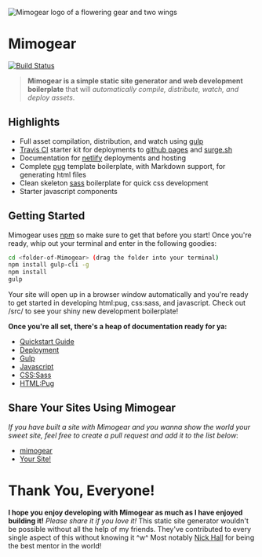 ![Mimogear logo of a flowering gear and two wings](http://image.prntscr.com/image/e86217163ef747b3af55d3e2b29be4dc.png)

# Mimogear

[![Build Status](https://travis-ci.org/mimoduo/mimogear.svg?branch=master)](https://travis-ci.org/mimoduo/mimogear)

> **Mimogear is a simple static site generator and web development boilerplate** that will _automatically compile, distribute, watch, and deploy assets_.

## Highlights

* Full asset compilation, distribution, and watch using [gulp](http://gulpjs.com/)
* [Travis CI](https://travis-ci.org/) starter kit for deployments to [github pages](https://pages.github.com/) and [surge.sh](https://surge.sh/)
* Documentation for [netlify](https://www.netlify.com/) deployments and hosting
* Complete [pug](https://pugjs.org/api/getting-started.html) template boilerplate, with Markdown support, for generating html files
* Clean skeleton [sass](http://sass-lang.com/) boilerplate for quick css development
* Starter javascript components

## Getting Started

Mimogear uses [npm](https://docs.npmjs.com/getting-started/installing-node) so make sure to get that before you start! Once you're ready, whip out your terminal and enter in the following goodies:

```sh
cd <folder-of-Mimogear> (drag the folder into your terminal)
npm install gulp-cli -g
npm install
gulp
```

Your site will open up in a browser window automatically and you're ready to get started in developing html:pug, css:sass, and javascript. Check out /src/ to see your shiny new development boilerplate!

**Once you're all set, there's a heap of documentation ready for ya:**

* [Quickstart Guide](https://github.com/mimoduo/mimogear/tree/master/docs)
* [Deployment](https://github.com/mimoduo/mimogear/tree/master/docs/deployment)
* [Gulp](https://github.com/mimoduo/mimogear/tree/master/docs/gulp)
* [Javascript](https://github.com/mimoduo/mimogear/tree/master/docs/javascript)
* [CSS:Sass](https://github.com/mimoduo/mimogear/tree/master/docs/sass)
* [HTML:Pug](https://github.com/mimoduo/mimogear/tree/master/docs/pug)

## Share Your Sites Using Mimogear

*If you have built a site with Mimogear and you wanna show the world your sweet site, feel free to create a pull request and add it to the list below*:

* [mimogear](http://mimoduo.github.io/mimogear/)
* [Your Site!](#)

# Thank You, Everyone!

**I hope you enjoy developing with Mimogear as much as I have enjoyed building it!** *Please share it if you love it!* This static site generator wouldn't be possible without all the help of my friends. They've contributed to every single aspect of this without knowing it ^w^ Most notably [Nick Hall](https://github.com/nhall) for being the best mentor in the world!
